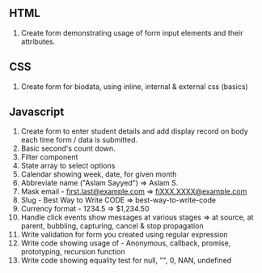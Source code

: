 HTML
--------------------------
1. Create form demonstrating usage of form input elements and their attributes.

CSS
--------------------------
1. Create form for biodata, using inline, internal & external css (basics)

Javascript
--------------------------
1. Create form to enter student details and add display record on body each time form / data is submitted.
2. Basic second's count down.
3. Filter component
4. State array to select options 
5. Calendar showing week, date, for given month
3. Abbreviate name ("Aslam Sayyed") => Aslam S.
4. Mask email - first.last@example.com  => fiXXX.XXXX@example.com
5. Slug - Best Way to Write CODE => best-way-to-write-code
6. Currency format - 1234.5 => $1,234.50
7. Handle click events show messages at various stages => at source, at parent, bubbling, capturing, cancel & stop propagation
10. Write validation for form you created using regular expression
11. Write code showing usage of - Anonymous, callback, promise, prototyping, recursion function
12. Write code showing equality test for null, "", 0, NAN, undefined
